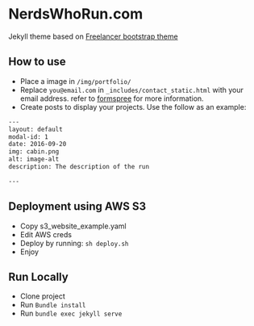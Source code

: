 NerdsWhoRun.com
=========================

Jekyll theme based on [Freelancer bootstrap theme ](http://startbootstrap.com/templates/freelancer/)

## How to use
 - Place a image in `/img/portfolio/`
 - Replace `you@email.com` in `_includes/contact_static.html` with your email address. refer to [formspree](http://formspree.io/) for more information.
 - Create posts to display your projects. Use the follow as an example:
```txt
---
layout: default
modal-id: 1
date: 2016-09-20
img: cabin.png
alt: image-alt
description: The description of the run

---
```

## Deployment using AWS S3

- Copy s3_website_example.yaml
- Edit AWS creds
- Deploy by running: `sh deploy.sh`
- Enjoy

## Run Locally

- Clone project 
- Run `Bundle install`
- Run `bundle exec jekyll serve`
